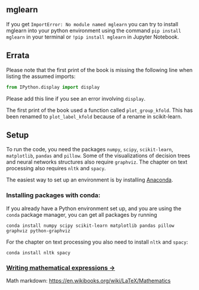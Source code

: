 ## mglearn

If you get `ImportError: No module named mglearn` you can try to install mglearn into your python environment using
the command `pip install mglearn` in your terminal or `!pip install mglearn` in Jupyter Notebook.

## Errata

Please note that the first print of the book is missing the following line when listing the assumed imports:

```python
from IPython.display import display
```

Please add this line if you see an error involving `display`.

The first print of the book used a function called `plot_group_kfold`.
This has been renamed to `plot_label_kfold` because of a rename in
scikit-learn.

## Setup

To run the code, you need the packages `numpy`, `scipy`, `scikit-learn`, `matplotlib`, `pandas` and `pillow`.
Some of the visualizations of decision trees and neural networks structures also require `graphviz`. The chapter
on text processing also requires `nltk` and `spacy`.

The easiest way to set up an environment is by installing [Anaconda](https://www.continuum.io/downloads).

### Installing packages with conda:

If you already have a Python environment set up, and you are using the `conda` package manager, you can get all packages by running

    conda install numpy scipy scikit-learn matplotlib pandas pillow graphviz python-graphviz

For the chapter on text processing you also need to install `nltk` and `spacy`:

    conda install nltk spacy

### [Writing mathematical expressions &rarr;](https://docs.github.com/en/get-started/writing-on-github/working-with-advanced-formatting/writing-mathematical-expressions)

Math markdown: https://en.wikibooks.org/wiki/LaTeX/Mathematics
